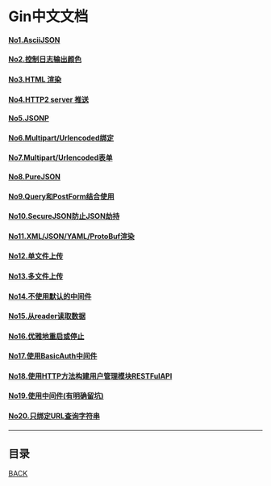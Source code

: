 # Gin中文文档

#### [No1.AsciiJSON](gin/001AsciiJSON.md)
#### [No2.控制日志输出颜色](gin/002ControllingLogOutputColoring.md)
#### [No3.HTML 渲染](gin/003HTMLReader.md)
#### [No4.HTTP2 server 推送](gin/004HTTP2ServerPusher.md)
#### [No5.JSONP](gin/005JSONP.md)
#### [No6.Multipart/Urlencoded绑定](gin/006MultipartUrlencodedBinding.md)
#### [No7.Multipart/Urlencoded表单](gin/007MultipartUrlencodedForm.md)
#### [No8.PureJSON](gin/008PureJSON.md)
#### [No9.Query和PostForm结合使用](gin/009QueryAndPostForm.md)
#### [No10.SecureJSON防止JSON劫持](gin/010SecureJSON.md)
#### [No11.XML/JSON/YAML/ProtoBuf渲染](gin/011XMLJSONYAMLProtoBuf.md)
#### [No12.单文件上传](gin/012UploadedSingleFile.md)
#### [No13.多文件上传](gin/013UploadedMultipleFile.md)
#### [No14.不使用默认的中间件](gin/014Don'tUseDefaultMiddleware.md)
#### [No15.从reader读取数据](gin/015ReadDataFromReader.md)
#### [No16.优雅地重启或停止](gin/016GracefullyRestartOrStopTheServer.md)
#### [No17.使用BasicAuth中间件](gin/017UseBasicAuthMiddleware.md)
#### [No18.使用HTTP方法构建用户管理模块RESTFulAPI](gin/018UseHTTPMethod.md)
#### [No19.使用中间件(有明确留坑)](gin/019UseMiddleware.md)
#### [No20.只绑定URL查询字符串](gin/020BindOnlyURLQueryString.md)

------------------------------------------------------

## 目录
[BACK](../../README.md)